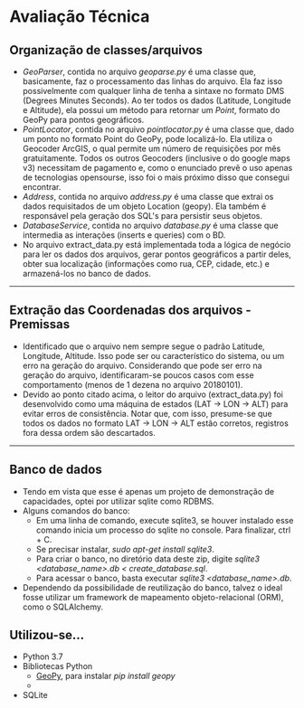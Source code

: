 # Avaliação Técnica

## Organização de classes/arquivos
* _GeoParser_, contida no arquivo _geoparse.py_ é uma classe que, basicamente, faz o processamento das linhas do arquivo. Ela faz isso possivelmente com qualquer linha de tenha a sintaxe no formato DMS (Degrees Minutes Seconds). Ao ter todos os dados (Latitude, Longitude e Altitude), ela possui um método para retornar um *Point*, formato do GeoPy para pontos geográficos.
* _PointLocator_, contida no arquivo _pointlocator.py_ é uma classe que, dado um ponto no formato Point do GeoPy, pode localizá-lo. Ela utiliza o Geocoder ArcGIS, o qual permite um número de requisições por mês gratuitamente. Todos os outros Geocoders (inclusive o do google maps v3) necessitam de pagamento e, como o enunciado prevê o uso apenas de tecnologias opensourse, isso foi o mais próximo disso que consegui encontrar.
* _Address_, contida no arquivo _address.py_ é uma classe que extrai os dados requisitados de um objeto Location (geopy). Ela também é responsável pela geração dos SQL's para persistir seus objetos.
* _DatabaseService_, contida no arquivo _database.py_ é uma classe que intermedia as interações (inserts e queries) com o BD.
* No arquivo extract_data.py está implementada toda a lógica de negócio para ler os dados dos arquivos, gerar pontos geográficos a partir deles, obter sua localização (informações como rua, CEP, cidade, etc.) e armazená-los no banco de dados.
---

## Extração das Coordenadas dos arquivos - Premissas
* Identificado que o arquivo nem sempre segue o padrão Latitude, Longitude, Altitude. Isso pode ser ou característico do sistema, ou um erro na geração do arquivo. Considerando que pode ser erro na geração do arquivo, identificaram-se poucos casos com esse comportamento (menos de 1 dezena no arquivo 20180101).
* Devido ao ponto citado acima, o leitor do arquivo (extract_data.py) foi desenvolvido como uma máquina de estados (LAT -> LON -> ALT) para evitar erros de consistência. Notar que, com isso, presume-se que todos os dados no formato LAT -> LON -> ALT estão corretos, registros fora dessa ordem são descartados.

---

## Banco de dados
* Tendo em vista que esse é apenas um projeto de demonstração de capacidades, optei por utilizar sqlite como RDBMS.
* Alguns comandos do banco:
    - Em uma linha de comando, execute sqlite3, se houver instalado esse comando inicia um processo do sqlite no console. Para finalizar, ctrl + C.
    - Se precisar instalar, _sudo apt-get install sqlite3_.
    - Para criar o banco, no diretório data deste zip, digite _sqlite3 <database_name>.db < create_database.sql_.
    - Para acessar o banco, basta executar _sqlite3 <database_name>.db_.
* Dependendo da possibilidade de reutilização do banco, talvez o ideal fosse utilizar um framework de mapeamento objeto-relacional (ORM), como o SQLAlchemy.

## Utilizou-se...
* Python 3.7
* Bibliotecas Python
    * [GeoPy](https://geopy.readthedocs.io), para instalar _pip install geopy_
    *
* SQLite
